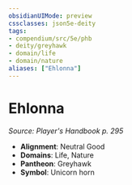 ```yaml
---
obsidianUIMode: preview
cssclasses: json5e-deity
tags:
- compendium/src/5e/phb
- deity/greyhawk
- domain/life
- domain/nature
aliases: ["Ehlonna"]
---
```

# Ehlonna
*Source: Player's Handbook p. 295* 

- **Alignment**: Neutral Good
- **Domains**: Life, Nature
- **Pantheon**: Greyhawk
- **Symbol**: Unicorn horn
